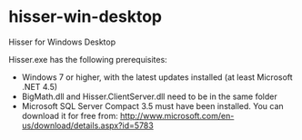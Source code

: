 hisser-win-desktop
==================

Hisser for Windows Desktop

Hisser.exe has the following prerequisites:

* Windows 7 or higher, with the latest updates installed (at least Microsoft .NET 4.5)
* BigMath.dll and Hisser.ClientServer.dll need to be in the same folder
* Microsoft SQL Server Compact 3.5 must have been installed. You can download it for free from: http://www.microsoft.com/en-us/download/details.aspx?id=5783
